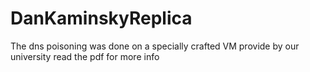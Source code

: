 # DanKaminskyReplica
The dns poisoning was done on a specially crafted VM provide by our university 
read the pdf for more info
